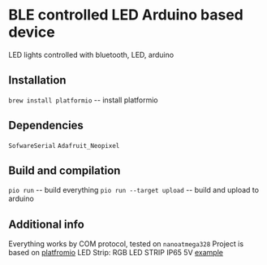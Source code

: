 # BLE controlled LED Arduino based device

LED lights controlled with bluetooth, LED, arduino

## Installation
`brew install platformio` -- install platformio

## Dependencies
`SofwareSerial`
`Adafruit_Neopixel`

## Build and compilation
`pio run` -- build everything
`pio run --target upload` -- build and upload to arduino

## Additional info
Everything works by COM protocol, tested on `nanoatmega328`
Project is based on [platfromio](http://docs.platformio.org/en/latest/)
LED Strip: RGB LED STRIP IP65 5V [example](https://www.adafruit.com/product/1138?length=1)
